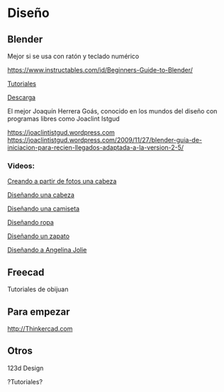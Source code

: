 # Diseño

## Blender

Mejor si se usa con ratón y teclado numérico

https://www.instructables.com/id/Beginners-Guide-to-Blender/

[Tutoriales](https://www.blender.org/support/tutorials/)

[Descarga](https://www.blender.org/download/)


El mejor Joaquín Herrera Goás, conocido en los mundos del diseño con
programas libres como Joaclint Istgud

https://joaclintistgud.wordpress.com
https://joaclintistgud.wordpress.com/2009/11/27/blender-guia-de-iniciacion-para-recien-llegados-adaptada-a-la-version-2-5/


### Videos:

[Creando a partir de fotos una cabeza](https://www.youtube.com/watch?v=HODBe1adzUQ)

[Diseñando una cabeza](https://www.youtube.com/watch?v=pQVfissJSe4)

[Diseñando una camiseta](https://www.youtube.com/watch?v=Ih2EakutydA)

[Diseñando ropa](https://www.youtube.com/results?search_query=blender+design+clothes)

[Diseñando un zapato](https://www.youtube.com/watch?v=aV6AoxOkX8w)

[Diseñando a Angelina Jolie](https://www.youtube.com/watch?v=Vu6jdSaSVyo)

## Freecad

Tutoriales de obijuan


## Para empezar
http://Thinkercad.com


## Otros

123d Design

?Tutoriales?
